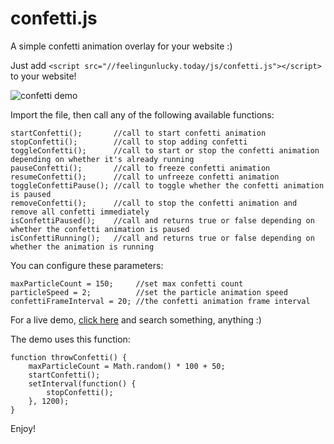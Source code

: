 # confetti.js

A simple confetti animation overlay for your website :)

Just add ```<script src="//feelingunlucky.today/js/confetti.js"></script>``` to your website!

![confetti demo](https://i.imgur.com/Tjc8NvJ.png)

Import the file, then call any of the following available functions:

	startConfetti();       //call to start confetti animation
	stopConfetti();        //call to stop adding confetti
	toggleConfetti();      //call to start or stop the confetti animation depending on whether it's already running
	pauseConfetti();       //call to freeze confetti animation
	resumeConfetti();      //call to unfreeze confetti animation
	toggleConfettiPause(); //call to toggle whether the confetti animation is paused
	removeConfetti();      //call to stop the confetti animation and remove all confetti immediately
	isConfettiPaused();    //call and returns true or false depending on whether the confetti animation is paused
	isConfettiRunning();   //call and returns true or false depending on whether the animation is running

You can configure these parameters:

	maxParticleCount = 150;     //set max confetti count
	particleSpeed = 2;          //set the particle animation speed
	confettiFrameInterval = 20; //the confetti animation frame interval

For a live demo, [click here](https://feelingunlucky.today) and search something, anything :)

The demo uses this function:

	function throwConfetti() {
		maxParticleCount = Math.random() * 100 + 50;
		startConfetti();
		setInterval(function() {
			stopConfetti();
		}, 1200);
	}

Enjoy!
